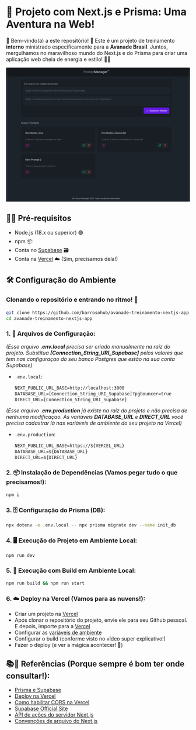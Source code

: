 
# 🎉 Projeto com Next.js e Prisma: Uma Aventura na Web!
🎈 Bem-vindo(a) a este repositório! 🎈 Este é um projeto de treinamento **interno** ministrado especificamente para a **Avanade Brasil**. Juntos, mergulhamos no maravilhoso mundo do Next.js e do Prisma para criar uma aplicação web cheia de energia e estilo! 💃🕺

![Preview do Projeto](/public/preview.png)


## 📌🔥 Pré-requisitos
- Node.js (18.x ou superior) 🟢
- npm 📦
- Conta no [Supabase](https://supabase.io/) 🗃️
- Conta na [Vercel](https://vercel.com/) ☁️ (Sim, precisamos dela!)

## 🛠️ Configuração do Ambiente

### Clonando o repositório e entrando no ritmo! 🎵
```bash
git clone https://github.com/barrosohub/avanade-treinamento-nextjs-app.git
cd avanade-treinamento-nextjs-app
```

### 1. 📝 Arquivos de Configuração:

*(Esse arquivo **.env.local** precisa ser criado manualmente na raiz do projeto. Substitua **[Connection_String_URI_Supabase]** pelos valores que tem nas configuraçao do seu banco Postgres que estão na sua conta Supabase)*

- `.env.local`:
  ```plaintext
  NEXT_PUBLIC_URL_BASE=http://localhost:3000
  DATABASE_URL=[Connection_String_URI_Supabase]?pgbouncer=true
  DIRECT_URL=[Connection_String_URI_Supabase]
  ```

*(Esse arquivo **.env.production** já existe na raiz do projeto e não precisa de nenhuma modificaçao. As variáveis **DATABASE_URL** e **DIRECT_URL** você precisa cadastrar lá nas variáveis de ambiente do seu projeto na Vercel)*

- `.env.production`:
  ```plaintext
  NEXT_PUBLIC_URL_BASE=https://${VERCEL_URL}
  DATABASE_URL=${DATABASE_URL}
  DIRECT_URL=${DIRECT_URL}
  ```

### 2. 📦 Instalação de Dependências (Vamos pegar tudo o que precisamos!):
```bash
npm i
```

### 3. 🗄️ Configuração do Prisma (DB):
```bash
npx dotenv -e .env.local -- npx prisma migrate dev --name init_db
```

### 4. 🖥️ Execução do Projeto em Ambiente Local:
```bash
npm run dev
```

### 5. 🚀 Execução com Build em Ambiente Local:
```bash
npm run build && npm run start
```

### 6. ☁️ Deploy na Vercel (Vamos para as nuvens!):
- Criar um projeto na [Vercel](https://vercel.com/docs/projects/overview)
- Após clonar o repositório do projeto, envie ele para seu Github pessoal. E depois, importe para a [Vercel](https://vercel.com/docs/getting-started-with-vercel/import)
- Configurar as [variáveis de ambiente](https://vercel.com/docs/projects/environment-variables)
- Configurar o build (conforme visto no vídeo super explicativo!)
- Fazer o deploy (e ver a mágica acontecer! 🌟)

## 📚📖 Referências (Porque sempre é bom ter onde consultar!):
- [Prisma e Supabase](https://www.prisma.io/docs/guides/database/supabase)
- [Deploy na Vercel](https://vercel.com/docs/deployments/git#deploying-a-git-repository)
- [Como habilitar CORS na Vercel](https://vercel.com/guides/how-to-enable-cors)
- [Supabase Official Site](https://supabase.com/)
- [API de ações do servidor Next.js](https://nextjs.org/docs/app/api-reference/functions/server-actions)
- [Convenções de arquivo do Next.js](https://nextjs.org/docs/app/api-reference/file-conventions/route-segment-config)
